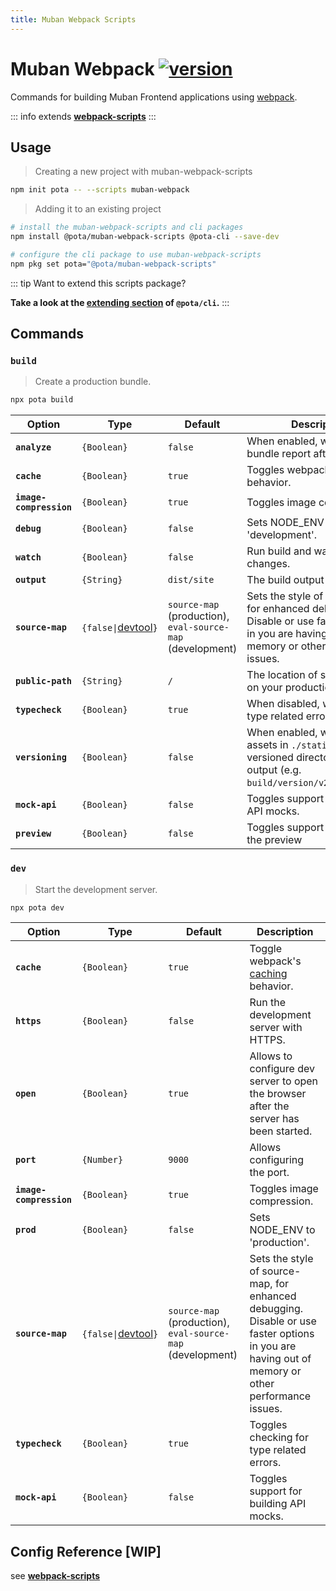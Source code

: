 ```yaml
---
title: Muban Webpack Scripts
---
```


# Muban Webpack [![version](https://img.shields.io/npm/v/@pota/muban-webpack-scripts.svg?label=%20)](https://npmjs.org/package/@pota/muban-webpack-scripts)

Commands for building Muban Frontend applications using
[webpack](https://github.com/webpack/webpack).

::: info
extends **[webpack-scripts](/scripts/webpack)**
:::

## Usage

> Creating a new project with muban-webpack-scripts

```bash
npm init pota -- --scripts muban-webpack
```

> Adding it to an existing project

```bash
# install the muban-webpack-scripts and cli packages
npm install @pota/muban-webpack-scripts @pota-cli --save-dev

# configure the cli package to use muban-webpack-scripts
npm pkg set pota="@pota/muban-webpack-scripts"
```

::: tip 
Want to extend this scripts package?

**Take a look at the
[extending section](https://github.com/mediamonks/pota/blob/main/core/cli/docs/extending.md) of
`@pota/cli`.** 
:::

## Commands

### `build`

> Create a production bundle.

```bash
npx pota build
```

| Option                  | Type                                                                          | Default                                                    | Description                                                                                                                                      |
| ----------------------- | ----------------------------------------------------------------------------- | ---------------------------------------------------------- | ------------------------------------------------------------------------------------------------------------------------------------------------ |
| **`analyze`**           | `{Boolean}`                                                                   | `false`                                                    | When enabled, will open a bundle report after bundling.                                                                                          |
| **`cache`**             | `{Boolean}`                                                                   | `true`                                                     | Toggles webpack's [caching](https://webpack.js.org/configuration/cache/) behavior.                                                               |
| **`image-compression`** | `{Boolean}`                                                                   | `true`                                                     | Toggles image compression.                                                                                                                       |
| **`debug`**             | `{Boolean}`                                                                   | `false`                                                    | Sets NODE_ENV to 'development'.                                                                                                                  |
| **`watch`**             | `{Boolean}`                                                                   | `false`                                                    | Run build and watch for changes.                                                                                                                 |
| **`output`**            | `{String}`                                                                    | `dist/site`                                                | The build output directory.                                                                                                                      |
| **`source-map`**        | `{false\|`[devtool](https://webpack.js.org/configuration/devtool/#devtool)`}` | `source-map` (production), `eval-source-map` (development) | Sets the style of source-map, for enhanced debugging. Disable or use faster options in you are having out of memory or other performance issues. |
| **`public-path`**       | `{String}`                                                                    | `/`                                                        | The location of static assets on your production server.                                                                                         |
| **`typecheck`**         | `{Boolean}`                                                                   | `true`                                                     | When disabled, will ignore type related errors.                                                                                                  |
| **`versioning`**        | `{Boolean}`                                                                   | `false`                                                    | When enabled, will copy assets in `./static` to a versioned directory in the output (e.g. `build/version/v2/static/...`).                        |
| **`mock-api`**          | `{Boolean}`                                                                   | `false`                                                    | Toggles support for building API mocks.                                                                                                          |
| **`preview`**           | `{Boolean}`                                                                   | `false`                                                    | Toggles support for building the preview                                                                                                         |

### `dev`

> Start the development server.

```bash
npx pota dev
```

| Option                  | Type                                                                          | Default                                                    | Description                                                                                                                                      |
| ----------------------- | ----------------------------------------------------------------------------- | ---------------------------------------------------------- | ------------------------------------------------------------------------------------------------------------------------------------------------ |
| **`cache`**             | `{Boolean}`                                                                   | `true`                                                     | Toggle webpack's [caching](https://webpack.js.org/configuration/cache/) behavior.                                                                |
| **`https`**             | `{Boolean}`                                                                   | `false`                                                    | Run the development server with HTTPS.                                                                                                           |
| **`open`**              | `{Boolean}`                                                                   | `true`                                                     | Allows to configure dev server to open the browser after the server has been started.                                                            |
| **`port`**              | `{Number}`                                                                    | `9000`                                                     | Allows configuring the port.                                                                                                                     |
| **`image-compression`** | `{Boolean}`                                                                   | `true`                                                     | Toggles image compression.                                                                                                                       |
| **`prod`**              | `{Boolean}`                                                                   | `false`                                                    | Sets NODE_ENV to 'production'.                                                                                                                   |
| **`source-map`**        | `{false\|`[devtool](https://webpack.js.org/configuration/devtool/#devtool)`}` | `source-map` (production), `eval-source-map` (development) | Sets the style of source-map, for enhanced debugging. Disable or use faster options in you are having out of memory or other performance issues. |
| **`typecheck`**         | `{Boolean}`                                                                   | `true`                                                     | Toggles checking for type related errors.                                                                                                        |
| **`mock-api`**          | `{Boolean}`                                                                   | `false`                                                    | Toggles support for building API mocks.                                                                                                          |

## Config Reference [WIP]

see **[webpack-scripts](/scripts/webpack#config-reference-wip)**
